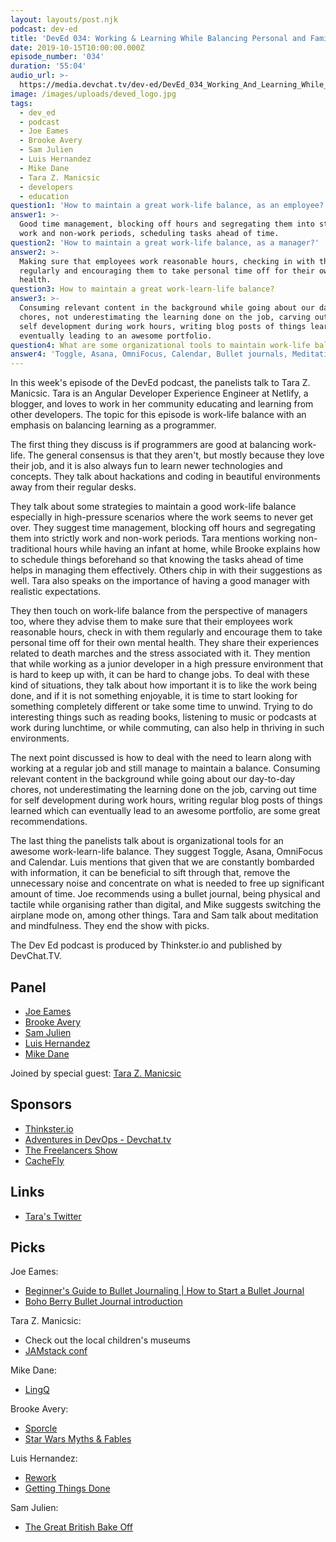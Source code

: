 ```yaml
---
layout: layouts/post.njk
podcast: dev-ed
title: 'DevEd 034: Working & Learning While Balancing Personal and Family Life'
date: 2019-10-15T10:00:00.000Z
episode_number: '034'
duration: '55:04'
audio_url: >-
  https://media.devchat.tv/dev-ed/DevEd_034_Working_And_Learning_While_Balancing_Personal_and_Family_Life.mp3
image: /images/uploads/deved_logo.jpg
tags:
  - dev_ed
  - podcast
  - Joe Eames
  - Brooke Avery
  - Sam Julien
  - Luis Hernandez
  - Mike Dane
  - Tara Z. Manicsic
  - developers
  - education
question1: 'How to maintain a great work-life balance, as an employee?'
answer1: >-
  Good time management, blocking off hours and segregating them into strictly
  work and non-work periods, scheduling tasks ahead of time.
question2: 'How to maintain a great work-life balance, as a manager?'
answer2: >-
  Making sure that employees work reasonable hours, checking in with them
  regularly and encouraging them to take personal time off for their own mental
  health.
question3: How to maintain a great work-learn-life balance?
answer3: >-
  Consuming relevant content in the background while going about our day-to-day
  chores, not underestimating the learning done on the job, carving out time for
  self development during work hours, writing blog posts of things learned
  eventually leading to an awesome portfolio.
question4: What are some organizational tools to maintain work-life balance?
answer4: 'Toggle, Asana, OmniFocus, Calendar, Bullet journals, Meditation'
---
```

In this week's episode of the DevEd podcast, the panelists talk to Tara Z. Manicsic. Tara is an Angular Developer Experience Engineer at Netlify, a blogger, and loves to work in her community educating and learning from other developers. The topic for this episode is work-life balance with an emphasis on balancing learning as a programmer.

The first thing they discuss is if programmers are good at balancing work-life. The general consensus is that they aren't, but mostly because they love their job, and it is also always fun to learn newer technologies and concepts. They talk about hackations and coding in beautiful environments away from their regular desks.

They talk about some strategies to maintain a good work-life balance especially in high-pressure scenarios where the work seems to never get over. They suggest time management, blocking off hours and segregating them into strictly work and non-work periods. Tara mentions working non-traditional hours while having an infant at home, while Brooke explains how to schedule things beforehand so that knowing the tasks ahead of time helps in managing them effectively. Others chip in with their suggestions as well. Tara also speaks on the importance of having a good manager with realistic expectations.

They then touch on work-life balance from the perspective of managers too, where they advise them to make sure that their employees work reasonable hours, check in with them regularly and encourage them to take personal time off for their own mental health. They share their experiences related to death marches and the stress associated with it. They mention that while working as a junior developer in a high pressure environment that is hard to keep up with, it can be hard to change jobs. To deal with these kind of situations, they talk about how important it is to like the work being done, and if it is not something enjoyable, it is time to start looking for something completely different or take some time to unwind. Trying to do interesting things such as reading books, listening to music or podcasts at work during lunchtime, or while commuting, can also help in thriving in such environments. 

The next point discussed is how to deal with the need to learn along with working at a regular job and still manage to maintain a balance. Consuming relevant content in the background while going about our day-to-day chores, not underestimating the learning done on the job, carving out time for self development during work hours, writing regular blog posts of things learned which can eventually lead to an awesome portfolio, are some great recommendations.

The last thing the panelists talk about is organizational tools for an awesome work-learn-life balance. They suggest Toggle, Asana, OmniFocus and Calendar. Luis mentions that given that we are constantly bombarded with information, it can be beneficial to sift through that, remove the unnecessary noise and concentrate on what is needed to free up significant amount of time. Joe recommends using a bullet journal, being physical and tactile while organising rather than digital, and Mike suggests switching the airplane mode on, among other things. Tara and Sam talk about meditation and mindfulness. They end the show with picks.

The Dev Ed podcast is produced by Thinkster.io and published by DevChat.TV.

## Panel

* [Joe Eames](https://thinkster.io/)
* [Brooke Avery](https://thinkster.io/)
* [Sam Julien](https://twitter.com/samjulien?lang=en)
* [Luis Hernandez](https://lambdaschool.com/about)
* [Mike Dane](https://www.mikedane.com/)

Joined by special guest: [Tara Z. Manicsic](https://www.linkedin.com/in/tzmanicsic/)

## Sponsors

* [Thinkster.io](https://thinkster.io/)
* [Adventures in DevOps - Devchat.tv](https://devchat.tv/adventures-in-devops/)
* [The Freelancers Show](https://devchat.tv/freelancers/)
* [CacheFly](https://www.cachefly.com/)

## Links

* [Tara's Twitter](https://twitter.com/Tzmanics?ref_src=twsrc%5Egoogle%7Ctwcamp%5Eserp%7Ctwgr%5Eauthor)

## Picks

Joe Eames:

* [Beginner's Guide to Bullet Journaling | How to Start a Bullet Journal](https://www.youtube.com/watch?v=OuaaotSpifM)
* [Boho Berry Bullet Journal introduction](https://www.bohoberry.com/bullet-journal-101-intro/)

Tara Z. Manicsic:

* Check out the local children's museums
* [JAMstack conf](https://jamstackconf.com/)

Mike Dane:

* [LingQ](https://www.lingq.com/en/)

Brooke Avery:

* [Sporcle](https://www.sporcle.com/)
* [Star Wars Myths & Fables](https://www.amazon.com/Star-Myths-Fables-Lucasfilm-Press/dp/1368043453) 

Luis Hernandez:

* [Rework](https://basecamp.com/books/rework)
* [Getting Things Done](https://gettingthingsdone.com/)

Sam Julien:

* [The Great British Bake Off](https://thegreatbritishbakeoff.co.uk)
